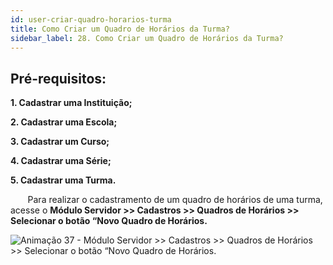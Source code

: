 ```yaml
---
id: user-criar-quadro-horarios-turma
title: Como Criar um Quadro de Horários da Turma?
sidebar_label: 28. Como Criar um Quadro de Horários da Turma?
---
```


<div class="justificado">

## **Pré-requisitos:**

 **1. Cadastrar uma Instituição;**

 **2. Cadastrar uma Escola;**

 **3. Cadastrar um Curso;**

 **4. Cadastrar uma Série;**

 **5. Cadastrar uma Turma.**



&nbsp;&nbsp;&nbsp;&nbsp;&nbsp;&nbsp;&nbsp;Para realizar o cadastramento de um quadro de horários de uma turma, acesse o **Módulo Servidor >> Cadastros >> Quadros de Horários >> Selecionar o botão “Novo Quadro de Horários.**


![Animação 37 - Módulo Servidor >> Cadastros >> Quadros de Horários >> Selecionar o botão “Novo Quadro de Horários.](../img/user-docs/criar_quadro_de_horarios.gif)

</div>




